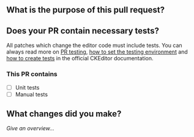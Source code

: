 ## What is the purpose of this pull request?

<!-- Bug fix / New feature / Typo fix / Other, please explain  -->

## Does your PR contain necessary tests?

All patches which change the editor code must include tests. You can always read more
on [PR testing](https://docs.ckeditor.com/ckeditor4/docs/#!/guide/dev_contributing_code-section-tests),
[how to set the testing environment](https://docs.ckeditor.com/ckeditor4/docs/#!/guide/dev_tests) and
[how to create tests](https://docs.ckeditor.com/ckeditor4/docs/#!/guide/dev_tests-section-creating-your-own-test)
in the official CKEditor documentation.

### This PR contains

- [ ] Unit tests
- [ ] Manual tests

## What changes did you make?

*Give an overview…*
